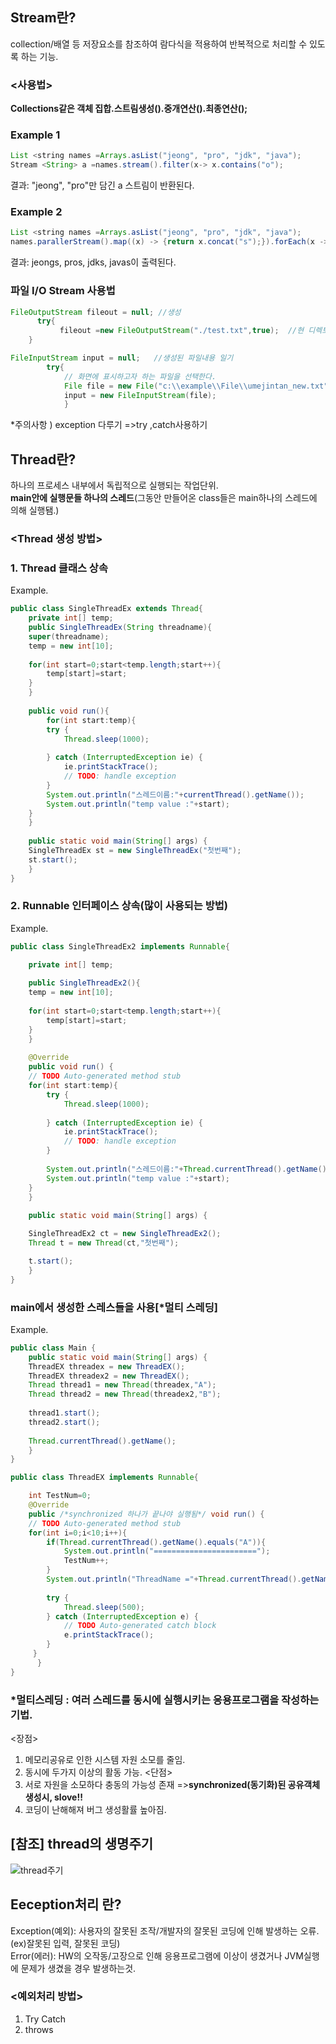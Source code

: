 ## Stream란?
collection/배열 등 저장요소를 참조하여 람다식을 적용하여 반복적으로 처리할 수 있도록 하는 기능.  


### <사용법>
**Collections같은 객체 집합.스트림생성().중개연산().최종연산();**


### Example 1
```java
List <string names =Arrays.asList("jeong", "pro", "jdk", "java");
Stream <String> a =names.stream().filter(x-> x.contains("o");
```
결과: "jeong", "pro"만 담긴 a 스트림이 반환된다.

### Example 2
```java
List <string names =Arrays.asList("jeong", "pro", "jdk", "java");
names.parallerStream().map((x) -> {return x.concat("s");}).forEach(x -> System.out.println(x));
```
결과: jeongs, pros, jdks, javas이 출력된다. 
 


### 파일 I/O Stream 사용법 
```java
FileOutputStream fileout = null; //생성
      try{
           fileout =new FileOutputStream("./test.txt",true);  //현 디렉토리에  파일 생성, (true)덮어씌우기 옵션
    }

FileInputStream input = null;   //생성된 파일내용 일기
        try{
            // 화면에 표시하고자 하는 파일을 선택한다.
            File file = new File("c:\\example\\File\\umejintan_new.txt");  
            input = new FileInputStream(file);
            }
```
*주의사항 ) exception 다루기 =>try ,catch사용하기


## Thread란?
하나의 프로세스 내부에서 독립적으로 실행되는 작업단위.  
**main안에 실행문들 하나의 스레드**(그동안 만들어온 class들은 main하나의 스레드에 의해 실행됌.)

### <Thread 생성 방법>
### 1. Thread 클래스 상속
Example.
```java
public class SingleThreadEx extends Thread{
    private int[] temp;
    public SingleThreadEx(String threadname){
	super(threadname);
	temp = new int[10];
		
	for(int start=0;start<temp.length;start++){
		temp[start]=start;
	}
    }
	
    public void run(){
	    for(int start:temp){
		try {
			Thread.sleep(1000);
				
		} catch (InterruptedException ie) {
			ie.printStackTrace();
			// TODO: handle exception
		}
		System.out.println("스레드이름:"+currentThread().getName());
		System.out.println("temp value :"+start);
	}
    }
	
    public static void main(String[] args) {
	SingleThreadEx st = new SingleThreadEx("첫번째");
	st.start();
    }
}
```
### 2. Runnable 인터페이스 상속(많이 사용되는 방법)
Example.
```java
public class SingleThreadEx2 implements Runnable{

    private int[] temp;
	
    public SingleThreadEx2(){
	temp = new int[10];
		
	for(int start=0;start<temp.length;start++){
		temp[start]=start;
	}
    }
	
    @Override
    public void run() {
	// TODO Auto-generated method stub
	for(int start:temp){
		try {
			Thread.sleep(1000);
				
		} catch (InterruptedException ie) {
			ie.printStackTrace();
			// TODO: handle exception
		}
			
		System.out.println("스레드이름:"+Thread.currentThread().getName());
		System.out.println("temp value :"+start);
	}
    }
	
    public static void main(String[] args) {

	SingleThreadEx2 ct = new SingleThreadEx2();
	Thread t = new Thread(ct,"첫번째");

	t.start();
    }
}
```

### main에서 생성한 스레스들을 사용[*멀티 스레딩]
Example.
```java
public class Main {
    public static void main(String[] args) {
	ThreadEX threadex = new ThreadEX();
	ThreadEX threadex2 = new ThreadEX();
	Thread thread1 = new Thread(threadex,"A");
	Thread thread2 = new Thread(threadex2,"B");
		
	thread1.start();
	thread2.start();
		
	Thread.currentThread().getName();
    }
}

public class ThreadEX implements Runnable{

    int TestNum=0;
    @Override
    public /*synchronized 하나가 끝나야 실행됨*/ void run() {
	// TODO Auto-generated method stub
	for(int i=0;i<10;i++){
		if(Thread.currentThread().getName().equals("A")){
			System.out.println("=======================");
			TestNum++;
		}
		System.out.println("ThreadName ="+Thread.currentThread().getName()+"TestNum ="+TestNum);
			
		try {
			Thread.sleep(500);
		} catch (InterruptedException e) {
			// TODO Auto-generated catch block
			e.printStackTrace();
		}
	 }
      }
}
```

### *멀티스레딩 : **여러 스레드를 동시에 실행시키는** 응용프로그램을 작성하는 기법.
<장점>
1. 메모리공유로 인한 시스템 자원 소모를 줄임.
2. 동시에 두가지 이상의 활동 가능.
<단점>
1. 서로 자원을 소모하다 충동의 가능성 존재 =>**synchronized(동기화)된 공유객체 생성시, slove!!**
2. 코딩이 난해해져 버그 생성활률 높아짐.


## [참조] thread의 생명주기  
![thread주기](https://user-images.githubusercontent.com/42289304/62506629-66937880-b83c-11e9-804e-3ee8c5368c14.png)



## Eeception처리 란?
Exception(예외): 사용자의 잘못된 조작/개발자의 잘못된 코딩에 인해 발생하는 오류.(ex)잘못된 입력, 잘못된 코딩)  
Error(에러): HW의 오작동/고장으로 인해 응용프로그램에 이상이 생겼거나 JVM실행에 문제가 생겼을 경우 발생하는것.


### <예외처리 방법>
1. Try Catch
2. throws




